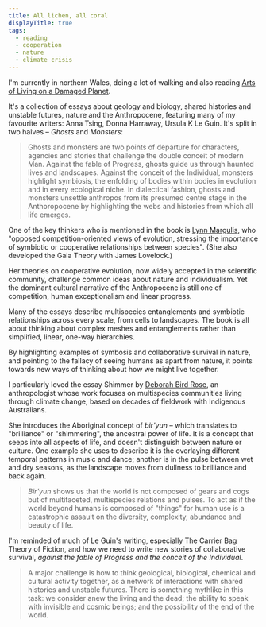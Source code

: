 ```yaml
---
title: All lichen, all coral
displayTitle: true
tags:
  - reading
  - cooperation
  - nature
  - climate crisis
---
```


I'm currently in northern Wales, doing a lot of walking and also reading [Arts of Living on a Damaged Planet](https://www.upress.umn.edu/book-division/books/arts-of-living-on-a-damaged-planet).

It's a collection of essays about geology and biology, shared histories and unstable futures, nature and the Anthropocene, featuring many of my favourite writers: Anna Tsing, Donna Harraway, Ursula K Le Guin. It's split in two halves – *Ghosts* and *Monsters*:

> Ghosts and monsters are two points of departure for characters, agencies and stories that challenge the double conceit of modern Man. Against the fable of Progress, ghosts guide us through haunted lives and landscapes. Against the conceit of the Individual, monsters highlight symbiosis, the enfolding of bodies within bodies in evolution and in every ecological niche. In dialectical fashion, ghosts and monsters unsettle anthropos from its presumed centre stage in the Anthoropocene by highlighting the webs and histories from which all life emerges.

<!-- more -->

One of the key thinkers who is mentioned in the book is [Lynn Margulis](https://en.wikipedia.org/wiki/Lynn_Margulis), who "opposed competition-oriented views of evolution, stressing the importance of symbiotic or cooperative relationships between species". (She also developed the Gaia Theory with James Lovelock.)

Her theories on cooperative evolution, now widely accepted in the scientific community, challenge common ideas about nature and individualism. Yet the dominant cultural narrative of the Anthropocene is still one of competition, human exceptionalism and linear progress.

Many of the essays describe multispecies entanglements and symbiotic relationships across every scale, from cells to landscapes. The book is all about thinking about complex meshes and entanglements rather than simplified, linear, one-way hierarchies. 

By highlighting examples of symbosis and collaborative survival in nature, and pointing to the fallacy of seeing humans as apart from nature, it points towards new ways of thinking about how we might live together.

I particularly loved the essay Shimmer by [Deborah Bird Rose](https://en.wikipedia.org/wiki/Deborah_Bird_Rose), an anthropologist whose work focuses on multispecies communities living through climate change, based on decades of fieldwork with Indigenous Australians. 

She introduces the Aboriginal concept of *bir'yun* – which translates to "brilliance" or "shimmering", the ancestral power of life. It is a concept that seeps into all aspects of life, and doesn't distinguish between nature or culture. One example she uses to describe it is the overlaying different temporal patterns in music and dance; another is in the pulse between wet and dry seasons, as the landscape moves from dullness to brilliance and back again.

> *Bir'yun* shows us that the world is not composed of gears and cogs but of multifaceted, multispecies relations and pulses. To act as if the world beyond humans is composed of "things" for human use is a catastrophic assault on the diversity, complexity, abundance and beauty of life.

I'm reminded of much of Le Guin's writing, especially The Carrier Bag Theory of Fiction, and how we need to write new stories of collaborative survival, *against the fable of Progress and the conceit of the Individual*.

> A major challenge is how to think geological, biological, chemical and cultural activity together, as a network of interactions with shared histories and unstable futures. There is something mythlike in this task: we consider anew the living and the dead; the ability to speak with invisible and cosmic beings; and the possibility of the end of the world.
